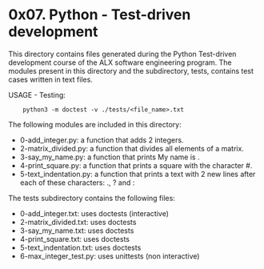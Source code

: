 # 0x07. Python - Test-driven development

This directory contains files generated during the Python Test-driven development course of the
ALX software engineering program. The modules present in this directory and the subdirectory,
tests, contains test cases written in text files.

USAGE - Testing:

		python3 -m doctest -v ./tests/<file_name>.txt


The following modules are included in this directory:

- 0-add_integer.py: a function that adds 2 integers.
- 2-matrix_divided.py: a function that divides all elements of a matrix.
- 3-say_my_name.py: a function that prints My name is <first name> <last name>.
- 4-print_square.py: a function that prints a square with the character #.
- 5-text_indentation.py: a function that prints a text with 2 new lines after each of these characters: ., ? and :

The tests subdirectory contains the following files:

- 0-add_integer.txt: uses doctests (interactive)
- 2-matrix_divided.txt: uses doctests
- 3-say_my_name.txt: uses doctests
- 4-print_square.txt: uses doctests
- 5-text_indentation.txt: uses doctests
- 6-max_integer_test.py: uses unittests (non interactive)
